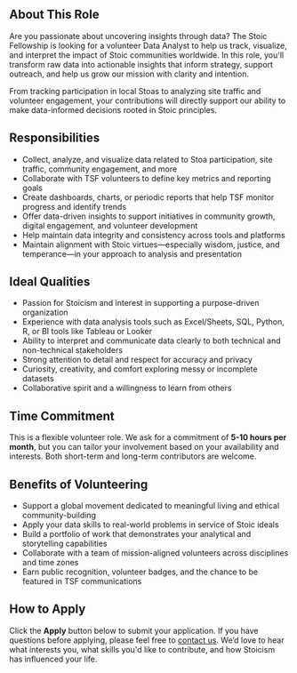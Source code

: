 ## About This Role

Are you passionate about uncovering insights through data? The Stoic Fellowship is looking for a volunteer Data Analyst to help us track, visualize, and interpret the impact of Stoic communities worldwide. In this role, you'll transform raw data into actionable insights that inform strategy, support outreach, and help us grow our mission with clarity and intention.

From tracking participation in local Stoas to analyzing site traffic and volunteer engagement, your contributions will directly support our ability to make data-informed decisions rooted in Stoic principles.

## Responsibilities

- Collect, analyze, and visualize data related to Stoa participation, site traffic, community engagement, and more
- Collaborate with TSF volunteers to define key metrics and reporting goals
- Create dashboards, charts, or periodic reports that help TSF monitor progress and identify trends
- Offer data-driven insights to support initiatives in community growth, digital engagement, and volunteer development
- Help maintain data integrity and consistency across tools and platforms
- Maintain alignment with Stoic virtues—especially wisdom, justice, and temperance—in your approach to analysis and presentation

## Ideal Qualities

- Passion for Stoicism and interest in supporting a purpose-driven organization
- Experience with data analysis tools such as Excel/Sheets, SQL, Python, R, or BI tools like Tableau or Looker
- Ability to interpret and communicate data clearly to both technical and non-technical stakeholders
- Strong attention to detail and respect for accuracy and privacy
- Curiosity, creativity, and comfort exploring messy or incomplete datasets
- Collaborative spirit and a willingness to learn from others

## Time Commitment

This is a flexible volunteer role. We ask for a commitment of **5-10 hours per month**, but you can tailor your involvement based on your availability and interests. Both short-term and long-term contributors are welcome.

## Benefits of Volunteering

- Support a global movement dedicated to meaningful living and ethical community-building
- Apply your data skills to real-world problems in service of Stoic ideals
- Build a portfolio of work that demonstrates your analytical and storytelling capabilities
- Collaborate with a team of mission-aligned volunteers across disciplines and time zones
- Earn public recognition, volunteer badges, and the chance to be featured in TSF communications

## How to Apply

Click the **Apply** button below to submit your application. If you have questions before applying, please feel free to [contact us](https://stoicfellowship.com/contact). We’d love to hear what interests you, what skills you'd like to contribute, and how Stoicism has influenced your life.
